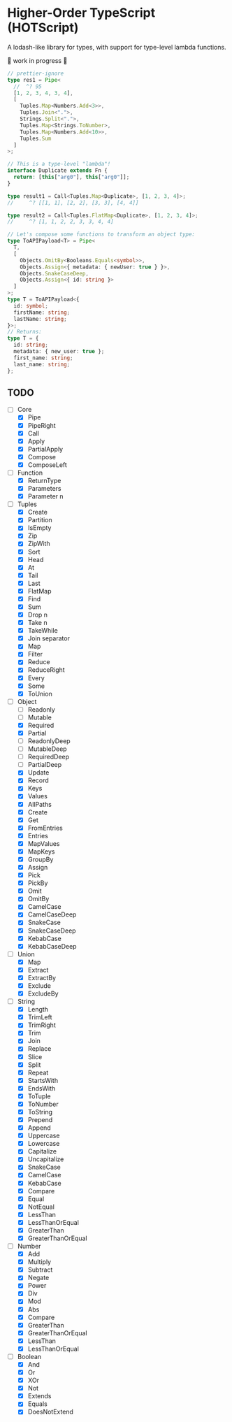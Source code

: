 # Higher-Order TypeScript (HOTScript)

A lodash-like library for types, with support for type-level lambda functions.

🚧 work in progress 🚧

```ts
// prettier-ignore
type res1 = Pipe<
  //  ^? 95
  [1, 2, 3, 4, 3, 4],
  [
    Tuples.Map<Numbers.Add<3>>,
    Tuples.Join<".">,
    Strings.Split<".">,
    Tuples.Map<Strings.ToNumber>,
    Tuples.Map<Numbers.Add<10>>,
    Tuples.Sum
  ]
>;

// This is a type-level "lambda"!
interface Duplicate extends Fn {
  return: [this["arg0"], this["arg0"]];
}

type result1 = Call<Tuples.Map<Duplicate>, [1, 2, 3, 4]>;
//     ^? [[1, 1], [2, 2], [3, 3], [4, 4]]

type result2 = Call<Tuples.FlatMap<Duplicate>, [1, 2, 3, 4]>;
//     ^? [1, 1, 2, 2, 3, 3, 4, 4]

// Let's compose some functions to transform an object type:
type ToAPIPayload<T> = Pipe<
  T,
  [
    Objects.OmitBy<Booleans.Equals<symbol>>,
    Objects.Assign<{ metadata: { newUser: true } }>,
    Objects.SnakeCaseDeep,
    Objects.Assign<{ id: string }>
  ]
>;
type T = ToAPIPayload<{
  id: symbol;
  firstName: string;
  lastName: string;
}>;
// Returns:
type T = {
  id: string;
  metadata: { new_user: true };
  first_name: string;
  last_name: string;
};
```

## TODO

- [ ] Core
  - [x] Pipe
  - [x] PipeRight
  - [x] Call
  - [x] Apply
  - [x] PartialApply
  - [x] Compose
  - [x] ComposeLeft
- [ ] Function
  - [x] ReturnType
  - [x] Parameters
  - [x] Parameter n
- [ ] Tuples
  - [x] Create
  - [x] Partition
  - [x] IsEmpty
  - [x] Zip
  - [x] ZipWith
  - [x] Sort
  - [x] Head
  - [x] At
  - [x] Tail
  - [x] Last
  - [x] FlatMap
  - [x] Find
  - [x] Sum
  - [x] Drop n
  - [x] Take n
  - [x] TakeWhile
  - [x] Join separator
  - [x] Map
  - [x] Filter
  - [x] Reduce
  - [x] ReduceRight
  - [x] Every
  - [x] Some
  - [x] ToUnion
- [ ] Object
  - [ ] Readonly
  - [ ] Mutable
  - [x] Required
  - [x] Partial
  - [ ] ReadonlyDeep
  - [ ] MutableDeep
  - [ ] RequiredDeep
  - [ ] PartialDeep
  - [x] Update
  - [x] Record
  - [x] Keys
  - [x] Values
  - [x] AllPaths
  - [x] Create
  - [x] Get
  - [x] FromEntries
  - [x] Entries
  - [x] MapValues
  - [x] MapKeys
  - [x] GroupBy
  - [x] Assign
  - [x] Pick
  - [x] PickBy
  - [x] Omit
  - [x] OmitBy
  - [x] CamelCase
  - [x] CamelCaseDeep
  - [x] SnakeCase
  - [x] SnakeCaseDeep
  - [x] KebabCase
  - [x] KebabCaseDeep
- [ ] Union
  - [x] Map
  - [x] Extract
  - [x] ExtractBy
  - [x] Exclude
  - [x] ExcludeBy
- [ ] String
  - [x] Length
  - [x] TrimLeft
  - [x] TrimRight
  - [x] Trim
  - [x] Join
  - [x] Replace
  - [x] Slice
  - [x] Split
  - [x] Repeat
  - [x] StartsWith
  - [x] EndsWith
  - [x] ToTuple
  - [x] ToNumber
  - [x] ToString
  - [x] Prepend
  - [x] Append
  - [x] Uppercase
  - [x] Lowercase
  - [x] Capitalize
  - [x] Uncapitalize
  - [x] SnakeCase
  - [x] CamelCase
  - [x] KebabCase
  - [x] Compare
  - [x] Equal
  - [x] NotEqual
  - [x] LessThan
  - [x] LessThanOrEqual
  - [x] GreaterThan
  - [x] GreaterThanOrEqual
- [ ] Number
  - [x] Add
  - [x] Multiply
  - [x] Subtract
  - [x] Negate
  - [x] Power
  - [x] Div
  - [x] Mod
  - [x] Abs
  - [x] Compare
  - [x] GreaterThan
  - [x] GreaterThanOrEqual
  - [x] LessThan
  - [x] LessThanOrEqual
- [ ] Boolean
  - [x] And
  - [x] Or
  - [x] XOr
  - [x] Not
  - [x] Extends
  - [x] Equals
  - [x] DoesNotExtend
